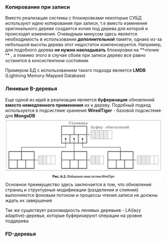 ### Копирование при записи

Вместо реализации системы с блокировками некоторые СУБД используют идею копирования при записи,
т.е вместо изменения оригинального дереве создается копия под дерева для которой и происходят изменения.
Очевидным минусом здесь является необходимость в использовании **_дополнительной_** памяти, однако из-за небольшой
высоты
дерева этот недостаток компенсируется. Например, для подобного дерева **не нужно накладывать** блокировки на **_чтение_
**
, а помимо этого в случае сбоев при записи дерево все равно останется в консистентном состоянии

Примером БД с использованием такого подхода является **LMDB** (Lightning Memory-Mapped Database)

### Ленивые B-деревья

Еще одной из идей в реализации является **буферизация** обновлений **вместо немедленного применения** их к дереву.
Подобный подход используется в подсистеме хранения **WiredTiger** - базовой подсистеме для **MongoDB**
![img.png](../../resources/wired-tiger.png)
Основное преимущество здесь заключается в том, что обновления страниц и структурные модификации (разделения и слияния) выполняются фоновым потоком
и процессы чтения.записи не должны ждать их завершения

Так же существует разновидность ленивых деревьев - LA(lazy adaptive)-деревья, которые буферизируют операции на уровне поддерева

### FD-деревья